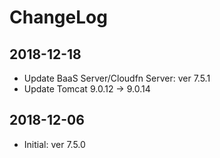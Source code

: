 # ChangeLog

## 2018-12-18

* Update BaaS Server/Cloudfn Server: ver 7.5.1
* Update Tomcat 9.0.12 -> 9.0.14

## 2018-12-06

* Initial: ver 7.5.0
